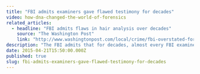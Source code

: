 ```yaml
---
title: "FBI admits examiners gave flawed testimony for decades"
video: how-dna-changed-the-world-of-forensics
related_articles:
  - headline: "FBI admits flaws in hair analysis over decades"
    source: "The Washington Post"
    link: "http://www.washingtonpost.com/local/crime/fbi-overstated-forensic-hair-matches-in-nearly-all-criminal-trials-for-decades/2015/04/18/39c8d8c6-e515-11e4-b510-962fcfabc310_story.html"
description: "The FBI admits that for decades, almost every FBI examiner gave flawed hair analysis testimony. Here's how the technique helped convict so many."
date: 2015-04-21T15:50:00.000Z
published: true
slug: fbi-admits-examiners-gave-flawed-testimony-for-decades
---
```



